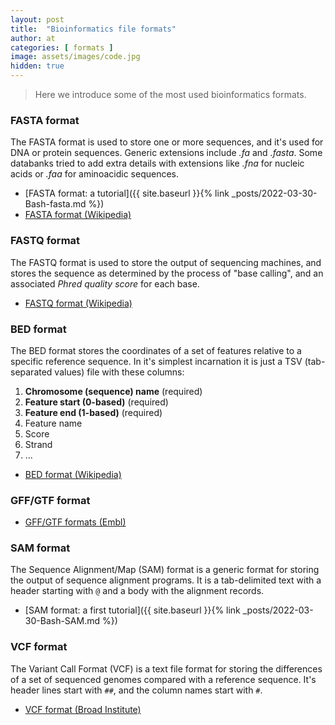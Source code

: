 ```yaml
---
layout: post
title:  "Bioinformatics file formats"
author: at
categories: [ formats ]
image: assets/images/code.jpg
hidden: true
---
```


> Here we introduce some of the most used bioinformatics formats.

### FASTA format

The FASTA format is used to store one or more sequences, and it's used
for DNA or protein sequences.
Generic extensions include *.fa* and *.fasta*. Some databanks tried to
add extra details with extensions like *.fna* for nucleic acids or 
*.faa* for aminoacidic sequences.

* [FASTA format: a tutorial]({{ site.baseurl }}{% link _posts/2022-03-30-Bash-fasta.md %})
* [FASTA format (Wikipedia)](https://en.wikipedia.org/wiki/FASTA_format)
  
### FASTQ format

The FASTQ format is used to store the output of sequencing machines, and
stores the sequence as determined by the process of "base calling", and
an associated *Phred quality score* for each base.

* [FASTQ format (Wikipedia)](https://en.wikipedia.org/wiki/FASTQ_format)

### BED format

The BED format stores the coordinates of a set of features relative to
a specific reference sequence. In it's simplest incarnation it is just a
TSV (tab-separated values) file with these columns:

1. **Chromosome (sequence) name** (required)
2. **Feature start (0-based)** (required)
3. **Feature end (1-based)** (required)
4. Feature name
5. Score
6. Strand
7. ...

* [BED format (Wikipedia)](https://en.wikipedia.org/wiki/BED_(file_format))
  
### GFF/GTF format

* [GFF/GTF formats (Embl)](https://www.ensembl.org/info/website/upload/gff.html?redirect=no)
  
### SAM format

The Sequence Alignment/Map (SAM) format is a generic format for storing
the output of sequence alignment programs. It is a tab-delimited text
with a header starting with `@` and a body with the alignment records.

* [SAM format: a first tutorial]({{ site.baseurl }}{% link _posts/2022-03-30-Bash-SAM.md %})
  
### VCF format

The Variant Call Format (VCF) is a text file format for storing the 
differences of a set of sequenced genomes compared with a reference sequence.
It's header lines start with `##`, and the column names start with `#`.

* [VCF format (Broad Institute)](https://gatk.broadinstitute.org/hc/en-us/articles/360035531692-VCF-Variant-Call-Format)